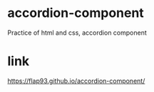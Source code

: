 # accordion-component
Practice of html and css, accordion component
# link
https://flap93.github.io/accordion-component/
